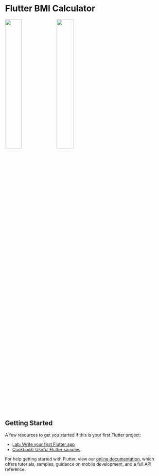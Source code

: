 # Flutter BMI Calculator
<p float="left">
  <img src="https://user-images.githubusercontent.com/81976919/113594317-2873db00-9655-11eb-9e7b-3d29c2f1c5da.png" width="33%" />
  <img src="https://user-images.githubusercontent.com/81976919/113594430-535e2f00-9655-11eb-9c37-a26f46729e13.png" width="33%" />
</p>


## Getting Started

A few resources to get you started if this is your first Flutter project:

- [Lab: Write your first Flutter app](https://flutter.dev/docs/get-started/codelab)
- [Cookbook: Useful Flutter samples](https://flutter.dev/docs/cookbook)

For help getting started with Flutter, view our
[online documentation](https://flutter.dev/docs), which offers tutorials,
samples, guidance on mobile development, and a full API reference.
